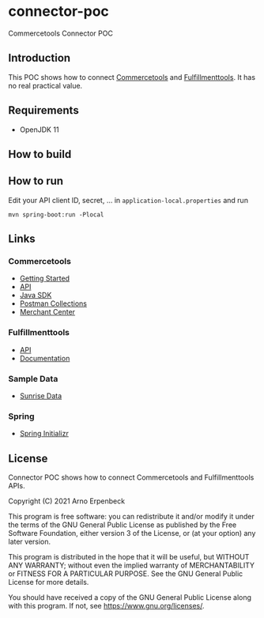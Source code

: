 # connector-poc
Commercetools Connector POC

## Introduction
This POC shows how to connect [Commercetools](https://docs.commercetools.com/api/) and [Fulfillmenttools](https://fulfillmenttools.github.io/fulfillmenttools-api-reference/).
It has no real practical value.

## Requirements
- OpenJDK 11

## How to build

## How to run
Edit your API client ID, secret, ... in `application-local.properties` and run
```
mvn spring-boot:run -Plocal
```

## Links

### Commercetools
- [Getting Started](https://docs.commercetools.com/tutorials/getting-started)
- [API](https://docs.commercetools.com/api/)
- [Java SDK](https://docs.commercetools.com/sdk/jvm-sdk)
- [Postman Collections](https://github.com/commercetools/commercetools-postman-collection)  
- [Merchant Center](https://mc.europe-west1.gcp.commercetools.com/connector-poc/dashboard)
  
### Fulfillmenttools
- [API](https://fulfillmenttools.github.io/api-reference-ui/)  
- [Documentation](https://fulfillmenttools.github.io/fulfillmenttools-api-reference/)
  
### Sample Data
- [Sunrise Data](https://github.com/commercetools/commercetools-sunrise-data)

### Spring
- [Spring Initializr](https://start.spring.io/)

## License
Connector POC shows how to connect Commercetools and Fulfillmenttools APIs.

Copyright (C) 2021 Arno Erpenbeck

This program is free software: you can redistribute it and/or modify
it under the terms of the GNU General Public License as published by
the Free Software Foundation, either version 3 of the License, or
(at your option) any later version.

This program is distributed in the hope that it will be useful,
but WITHOUT ANY WARRANTY; without even the implied warranty of
MERCHANTABILITY or FITNESS FOR A PARTICULAR PURPOSE.  See the
GNU General Public License for more details.

You should have received a copy of the GNU General Public License
along with this program.  If not, see <https://www.gnu.org/licenses/>.